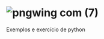 # ![pngwing com (7)](https://github.com/Thedanielbarbosa/Python/assets/157329065/4c31efe6-a803-4442-9051-a090b7153922) 
   Exemplos e exercício de python
